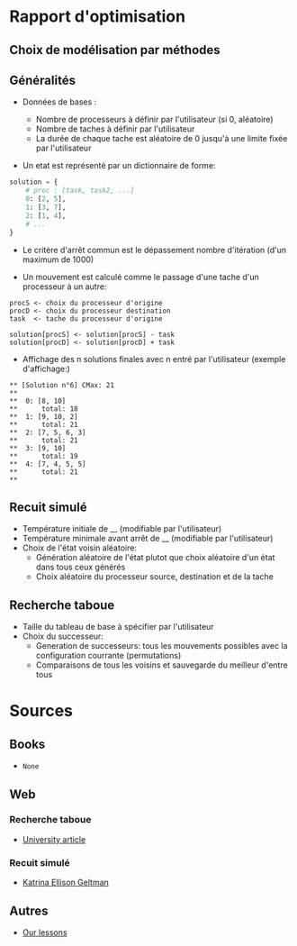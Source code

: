 # Rapport d'optimisation

## Choix de modélisation par méthodes

## Généralités
* Données de bases :
    * Nombre de processeurs à définir par l'utilisateur (si 0, aléatoire)
    * Nombre de taches à définir par l'utilisateur
    * La durée de chaque tache est aléatoire de 0 jusqu'à une limite fixée par l'utilisateur

* Un etat est représenté par un dictionnaire de forme:
```python
solution = {
    # proc : [task, task2, ...]
    0: [2, 5],
    1: [3, 7],
    2: [1, 4],
    # ...
}
```

* Le critère d'arrêt commun est le dépassement nombre d'itération (d'un maximum de 1000)

* Un mouvement est calculé comme le passage d'une tache d'un processeur à un autre:
```
procS <- choix du processeur d'origine
procD <- choix du processeur destination
task  <- tache du processeur d'origine

solution[procS] <- solution[procS] - task
solution[procD] <- solution[procD] + task
```
 
* Affichage des n solutions finales avec n entré par l'utilisateur (exemple d'affichage:)
```
** [Solution n°6] CMax: 21
**
**  0: [8, 10]
**      total: 18
**  1: [9, 10, 2]
**      total: 21
**  2: [7, 5, 6, 3]
**      total: 21
**  3: [9, 10]
**      total: 19
**  4: [7, 4, 5, 5]
**      total: 21
**
```

## Recuit simulé
* Température initiale de __ (modifiable par l'utilisateur)
* Température minimale avant arrêt de __ (modifiable par l'utilisateur)
* Choix de l'état voisin aléatoire:
    * Génération aléatoire de l'état plutot que choix aléatoire d'un état dans tous ceux générés
    * Choix aléatoire du processeur source, destination et de la tache

## Recherche taboue
* Taille du tableau de base à spécifier par l'utilisateur
* Choix du successeur:
    * Generation de successeurs: 
    tous les mouvements possibles avec la configuration courrante (permutations)
    * Comparaisons de tous les voisins et sauvegarde du meilleur d'entre tous

# Sources
## Books
* `None`

## Web
### Recherche taboue
* [University article](https://homepages.laas.fr/huguet/drupal/sites/homepages.laas.fr.huguet/files/u78/5IL_BOC_Recherche_tabou.pdf)

### Recuit simulé
* [Katrina Ellison Geltman](http://katrinaeg.com/simulated-annealing.html)

## Autres
* [Our lessons](https://arche.univ-lorraine.fr/pluginfile.php/978758/mod_resource/content/3/6-Metaheuristiques.pdf)
    
